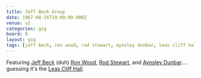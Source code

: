 ```yaml
---
title: Jeff Beck Group
date: 1967-08-26T19:00:00.000Z
venue: v2
categories: gig
board: 8
layout: gig
tags: [jeff beck, ron wood, rod stewart, aynsley dunbar, leas cliff hall, featuring]
---
```

Featuring <a href="/wiki/jeff+beck">Jeff Beck</a> (duh) <a href="/wiki/ron+wood">Ron Wood</a>, <a href="/wiki/rod+stewart">Rod Stewart</a>, and <a href="/wiki/aynsley+dunbar">Aynsley Dunbar</a>.... guessing it's the <a href="/wiki/leas+cliff+hall">Leas Cliff Hall</a>.